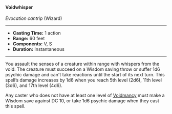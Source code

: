#### Voidwhisper
*Evocation cantrip* (Wizard)
___
- **Casting Time:** 1 action
- **Range:** 60 feet
- **Components:** V, S
- **Duration:** Instantaneous
---
You assault the senses of a creature within range with whispers from the void. The creature must succeed on a Wisdom saving throw or suffer 1d6 psychic damage and can't take reactions until the start of its next turn. This spell’s damage increases by 1d6 when you reach 5th level (2d6), 11th level (3d6), and 17th level (4d6).

Any caster who does not have at least one level of [Voidmancy](/Classes/Wizard/Voidmancy.md) must make a Wisdom save against DC 10, or take 1d6 psychic damage when they cast this spell.